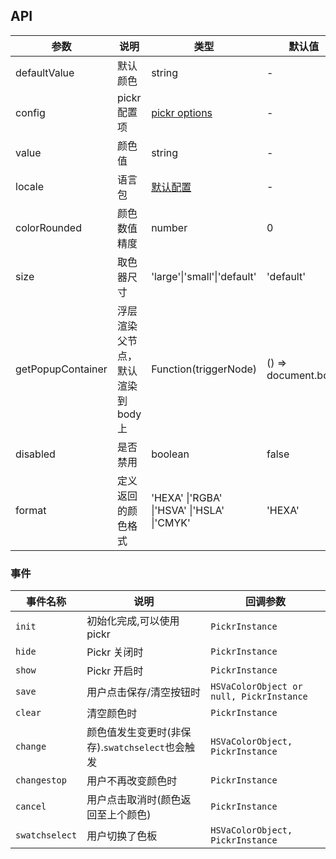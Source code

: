 ## API

| 参数 | 说明 | 类型 | 默认值 |
| --- | --- | --- | --- |
| defaultValue | 默认颜色 | string | - |
| config | pickr 配置项 | [pickr options](https://github.com/Simonwep/pickr) | - |
| value | 颜色值 | string | - |
| locale | 语言包 | [默认配置](https://github.com/vueComponent/ant-design-vue/blob/next/components/color-picker/locale) | - |
| colorRounded | 颜色数值精度 | number | 0 |
| size | 取色器尺寸 | 'large'\|'small'\|'default' | 'default' |
| getPopupContainer | 浮层渲染父节点，默认渲染到 body 上 | Function(triggerNode) | () => document.body |
| disabled | 是否禁用 | boolean | false |
| format | 定义返回的颜色格式 | 'HEXA' \|'RGBA' \|'HSVA' \|'HSLA' \|'CMYK' | 'HEXA' |

### 事件

| 事件名称 | 说明 | 回调参数 |
| --- | --- | --- |
| `init` | 初始化完成,可以使用 pickr | `PickrInstance` |
| `hide` | Pickr 关闭时 | `PickrInstance` |
| `show` | Pickr 开启时 | `PickrInstance` |
| `save` | 用户点击保存/清空按钮时 | `HSVaColorObject or null, PickrInstance` |
| `clear` | 清空颜色时 | `PickrInstance` |
| `change` | 颜色值发生变更时(非保存).`swatchselect`也会触发 | `HSVaColorObject, PickrInstance` |
| `changestop` | 用户不再改变颜色时 | `PickrInstance` |
| `cancel` | 用户点击取消时(颜色返回至上个颜色) | `PickrInstance` |
| `swatchselect` | 用户切换了色板 | `HSVaColorObject, PickrInstance` |

